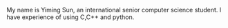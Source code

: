 My name is Yiming Sun, an international senior computer science student. I have experience of using C,C++ and python.
